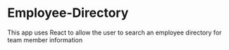 # Employee-Directory
This app uses React to allow the user to search an employee directory for team member information
